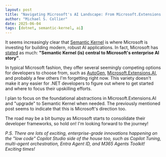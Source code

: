 ```yaml
---
layout: post
title: "Navigating Microsoft's AI Landscape: From Microsoft.Extensions.AI to Semantic Kernel"
author: "Michael S. Collier"
date: 2025-06-04
tags: [dotnet, semantic-kernel, ai]
---
```


It seems increasingly clear that [Semantic Kernel](https://learn.microsoft.com/semantic-kernel/overview/) is where Microsoft is investing for building modern, robust AI applications. In fact, Microsoft has [stated](https://devblogs.microsoft.com/foundry/semantic-kernel-commitment-ai-innovation/) as much: **"Semantic Kernel (is) central to Microsoft's enterprise AI story"**.

In typical Microsoft fashion, they offer several seemingly competing options for developers to choose from, such as [AutoGen](https://github.com/microsoft/autogen), [Microsoft.Extensions.AI](https://learn.microsoft.com/dotnet/ai/microsoft-extensions-ai), and probably a few others I'm forgetting right now. This variety doesn't make it any easier for .NET developers to figure out where to get started and where to focus their upskilling efforts.

I plan to focus on the foundational abstractions in Microsoft.Extensions.AI and "upgrade" to Semantic Kernel when needed. The previously mentioned post seems to indicate that this is Microsoft's direction too.

The road may be a bit bumpy as Microsoft starts to consolidate their developer frameworks, so hold on! I'm looking forward to the journey!

_P.S. There are lots of exciting, enterprise-grade innovations happening on the "low code" Copilot Studio side of the house too, such as Copilot Tuning, multi-agent orchestration, Entra Agent ID, and M365 Agents Toolkit! Exciting times!_
